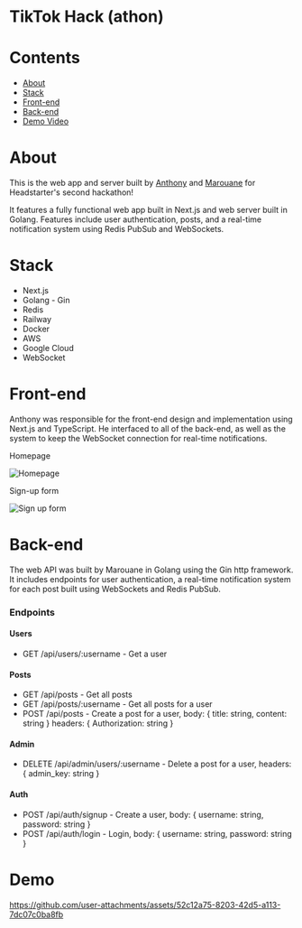 # TikTok Hack (athon)

# Contents

- [About](https://github.com/lausan3/hs-hackathon2-tiktok/edit/main/README.md#about)
- [Stack](https://github.com/lausan3/hs-hackathon2-tiktok/edit/main/README.md#stack)
- [Front-end](https://github.com/lausan3/hs-hackathon2-tiktok/edit/main/README.md#demo)
- [Back-end](https://github.com/lausan3/hs-hackathon2-tiktok/edit/main/README.md#api-routes)
- [Demo Video](https://github.com/lausan3/hs-hackathon2-tiktok/edit/main/README.md#front-end)

# About

This is the web app and server built by [Anthony](https://www.linkedin.com/in/ant-lau512/) and [Marouane](https://www.linkedin.com/in/marouane-h/) for Headstarter's second hackathon! 

It features a fully functional web app built in Next.js and web server built in Golang. Features include user authentication, posts, and a real-time notification system using Redis PubSub and WebSockets.


# Stack
- Next.js
- Golang - Gin
- Redis
- Railway
- Docker
- AWS
- Google Cloud
- WebSocket


# Front-end
Anthony was responsible for the front-end design and implementation using Next.js and TypeScript. He interfaced to all of the back-end, as well as the system to keep the WebSocket connection for real-time notifications.

Homepage

![Homepage](https://github.com/user-attachments/assets/bc6e6d7e-922e-4424-82f6-80b182d20445)

Sign-up form

![Sign up form](https://github.com/user-attachments/assets/ad5744c3-20f9-4435-b136-9bcd7e440cea)


# Back-end
The web API was built by Marouane in Golang using the Gin http framework. It includes endpoints for user authentication, a real-time notification system for each post built using WebSockets and Redis PubSub.

### Endpoints
#### Users
- GET /api/users/:username - Get a user

#### Posts
- GET /api/posts - Get all posts
- GET /api/posts/:username - Get all posts for a user
- POST /api/posts - Create a post for a user, body: { title: string, content: string } headers: { Authorization: string }
  
#### Admin
- DELETE /api/admin/users/:username - Delete a post for a user, headers: { admin_key: string }

#### Auth
- POST /api/auth/signup - Create a user, body: { username: string, password: string }
- POST /api/auth/login - Login, body: { username: string, password: string }


# Demo

https://github.com/user-attachments/assets/52c12a75-8203-42d5-a113-7dc07c0ba8fb

